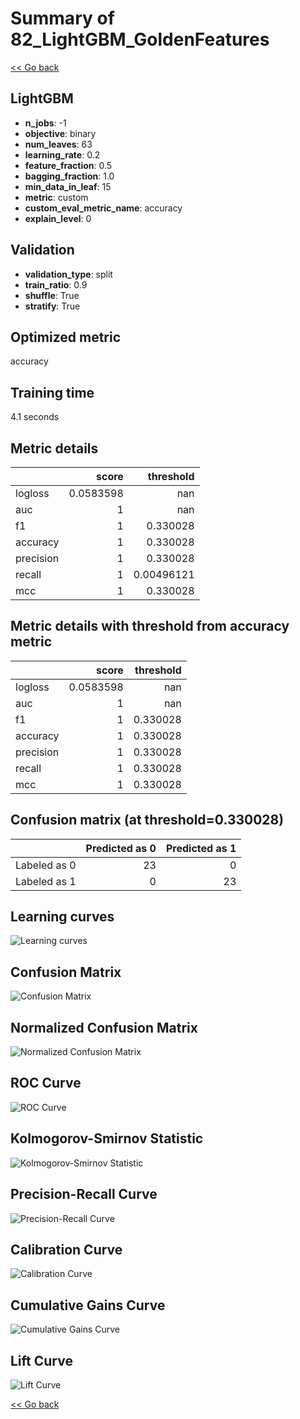 # Summary of 82_LightGBM_GoldenFeatures

[<< Go back](../README.md)


## LightGBM
- **n_jobs**: -1
- **objective**: binary
- **num_leaves**: 63
- **learning_rate**: 0.2
- **feature_fraction**: 0.5
- **bagging_fraction**: 1.0
- **min_data_in_leaf**: 15
- **metric**: custom
- **custom_eval_metric_name**: accuracy
- **explain_level**: 0

## Validation
 - **validation_type**: split
 - **train_ratio**: 0.9
 - **shuffle**: True
 - **stratify**: True

## Optimized metric
accuracy

## Training time

4.1 seconds

## Metric details
|           |     score |    threshold |
|:----------|----------:|-------------:|
| logloss   | 0.0583598 | nan          |
| auc       | 1         | nan          |
| f1        | 1         |   0.330028   |
| accuracy  | 1         |   0.330028   |
| precision | 1         |   0.330028   |
| recall    | 1         |   0.00496121 |
| mcc       | 1         |   0.330028   |


## Metric details with threshold from accuracy metric
|           |     score |   threshold |
|:----------|----------:|------------:|
| logloss   | 0.0583598 |  nan        |
| auc       | 1         |  nan        |
| f1        | 1         |    0.330028 |
| accuracy  | 1         |    0.330028 |
| precision | 1         |    0.330028 |
| recall    | 1         |    0.330028 |
| mcc       | 1         |    0.330028 |


## Confusion matrix (at threshold=0.330028)
|              |   Predicted as 0 |   Predicted as 1 |
|:-------------|-----------------:|-----------------:|
| Labeled as 0 |               23 |                0 |
| Labeled as 1 |                0 |               23 |

## Learning curves
![Learning curves](learning_curves.png)
## Confusion Matrix

![Confusion Matrix](confusion_matrix.png)


## Normalized Confusion Matrix

![Normalized Confusion Matrix](confusion_matrix_normalized.png)


## ROC Curve

![ROC Curve](roc_curve.png)


## Kolmogorov-Smirnov Statistic

![Kolmogorov-Smirnov Statistic](ks_statistic.png)


## Precision-Recall Curve

![Precision-Recall Curve](precision_recall_curve.png)


## Calibration Curve

![Calibration Curve](calibration_curve_curve.png)


## Cumulative Gains Curve

![Cumulative Gains Curve](cumulative_gains_curve.png)


## Lift Curve

![Lift Curve](lift_curve.png)



[<< Go back](../README.md)

